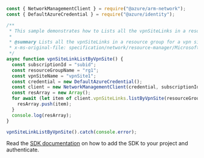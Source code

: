 ```javascript
const { NetworkManagementClient } = require("@azure/arm-network");
const { DefaultAzureCredential } = require("@azure/identity");

/**
 * This sample demonstrates how to Lists all the vpnSiteLinks in a resource group for a vpn site.
 *
 * @summary Lists all the vpnSiteLinks in a resource group for a vpn site.
 * x-ms-original-file: specification/network/resource-manager/Microsoft.Network/stable/2021-05-01/examples/VpnSiteLinkListByVpnSite.json
 */
async function vpnSiteLinkListByVpnSite() {
  const subscriptionId = "subid";
  const resourceGroupName = "rg1";
  const vpnSiteName = "vpnSite1";
  const credential = new DefaultAzureCredential();
  const client = new NetworkManagementClient(credential, subscriptionId);
  const resArray = new Array();
  for await (let item of client.vpnSiteLinks.listByVpnSite(resourceGroupName, vpnSiteName)) {
    resArray.push(item);
  }
  console.log(resArray);
}

vpnSiteLinkListByVpnSite().catch(console.error);
```

Read the [SDK documentation](https://github.com/Azure/azure-sdk-for-js/blob/%40azure%2Farm-network_27.0.0/sdk/network/arm-network/README.md) on how to add the SDK to your project and authenticate.
